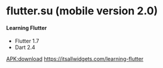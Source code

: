 # flutter.su (mobile version 2.0)

#### Learning Flutter
 - Flutter 1.7
 - Dart 2.4  
 
[APK:download](https://drive.google.com/drive/folders/1GU5KjnrXUQOOUqvvWkcSwjO-A1wI_t5L)
https://itsallwidgets.com/learning-flutter
